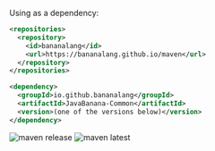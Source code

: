 Using as a dependency:

```xml
<repositories>
  <repository>
    <id>bananalang</id>
    <url>https://bananalang.github.io/maven</url>
  </repository>
</repositories>

<dependency>
  <groupId>io.github.bananalang</groupId>
  <artifactId>JavaBanana-Common</artifactId>
  <version>(one of the versions below)</version>
</dependency>
```

![maven release](https://img.shields.io/badge/dynamic/xml.svg?label=maven%20release&color=blue&query=%2Fmetadata%2Fversioning%2Frelease&url=https%3A%2F%2Fbananalang.github.io%2Fmaven%2Fio%2Fgithub%2Fbananalang%2FJavaBanana-Common%2Fmaven-metadata.xml)
![maven latest](https://img.shields.io/badge/dynamic/xml.svg?label=maven%20latest&color=blue&query=%2Fmetadata%2Fversioning%2Fversions%2Fversion%5Blast%28%29%5D&url=https%3A%2F%2Fbananalang.github.io%2Fmaven%2Fio%2Fgithub%2Fbananalang%2FJavaBanana-Common%2Fmaven-metadata.xml)

